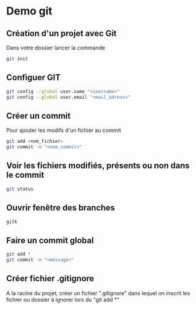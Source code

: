# Demo git

## Création d'un projet avec Git
Dans votre dossier lancer la commande
```sh
git init
```

## Configuer GIT
```sh
git config --global user.name "<username>"
git config --global user.email "<mail_adress>"
```

## Créer un commit
Pour ajouter les modifs d'un fichier au commit
```sh
git add <nom_fichier>
git commit -m "<nom_commit>"
```

## Voir les fichiers modifiés, présents ou non dans le commit
```sh
git status
```

## Ouvrir fenêtre des branches
```sh
gitk
```

## Faire un commit global
```sh
git add *
git commit -m "<message>"
```

## Créer fichier .gitignore
A la racine du projet, créer un fichier ".gitignore" dans lequel on inscrit les fichier ou dossier à ignorer lors du "git add *"
